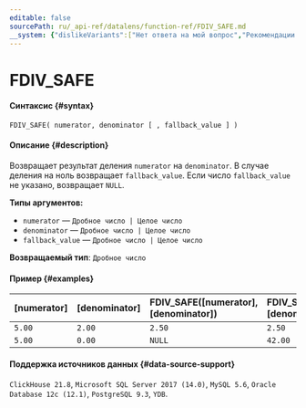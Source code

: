 ```yaml
---
editable: false
sourcePath: ru/_api-ref/datalens/function-ref/FDIV_SAFE.md
__system: {"dislikeVariants":["Нет ответа на мой вопрос","Рекомендации не помогли","Содержание не соответствует заголовку","Другое"]}
---
```


# FDIV_SAFE



#### Синтаксис {#syntax}


```
FDIV_SAFE( numerator, denominator [ , fallback_value ] )
```

#### Описание {#description}
Возвращает результат деления `numerator` на `denominator`. В случае деления на ноль возвращает `fallback_value`. Если число `fallback_value` не указано, возвращает `NULL`.

**Типы аргументов:**
- `numerator` — `Дробное число | Целое число`
- `denominator` — `Дробное число | Целое число`
- `fallback_value` — `Дробное число | Целое число`


**Возвращаемый тип**: `Дробное число`

#### Пример {#examples}



| **[numerator]**   | **[denominator]**   | **FDIV_SAFE([numerator], [denominator])**   | **FDIV_SAFE([numerator], [denominator], 42)**   |
|:------------------|:--------------------|:--------------------------------------------|:------------------------------------------------|
| `5.00`            | `2.00`              | `2.50`                                      | `2.50`                                          |
| `5.00`            | `0.00`              | `NULL`                                      | `42.00`                                         |




#### Поддержка источников данных {#data-source-support}

`ClickHouse 21.8`, `Microsoft SQL Server 2017 (14.0)`, `MySQL 5.6`, `Oracle Database 12c (12.1)`, `PostgreSQL 9.3`, `YDB`.

